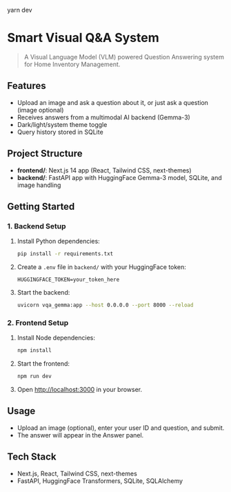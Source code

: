 yarn dev

# Smart Visual Q&A System

>A Visual Language Model (VLM) powered Question Answering system for Home Inventory Management.

## Features
- Upload an image and ask a question about it, or just ask a question (image optional)
- Receives answers from a multimodal AI backend (Gemma-3)
- Dark/light/system theme toggle
- Query history stored in SQLite

## Project Structure
- **frontend/**: Next.js 14 app (React, Tailwind CSS, next-themes)
- **backend/**: FastAPI app with HuggingFace Gemma-3 model, SQLite, and image handling

## Getting Started

### 1. Backend Setup
1. Install Python dependencies:
	```bash
	pip install -r requirements.txt
	```
2. Create a `.env` file in `backend/` with your HuggingFace token:
	```
	HUGGINGFACE_TOKEN=your_token_here
	```
3. Start the backend:
	```bash
	uvicorn vqa_gemma:app --host 0.0.0.0 --port 8000 --reload
	```

### 2. Frontend Setup
1. Install Node dependencies:
	```bash
	npm install
	```
2. Start the frontend:
	```bash
	npm run dev
	```
3. Open [http://localhost:3000](http://localhost:3000) in your browser.

## Usage
- Upload an image (optional), enter your user ID and question, and submit.
- The answer will appear in the Answer panel.

## Tech Stack
- Next.js, React, Tailwind CSS, next-themes
- FastAPI, HuggingFace Transformers, SQLite, SQLAlchemy